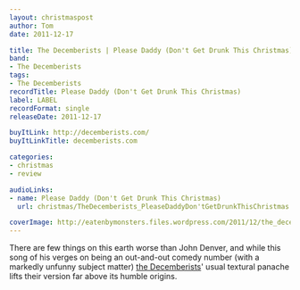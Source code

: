```yaml
---
layout: christmaspost
author: Tom
date: 2011-12-17

title: The Decemberists | Please Daddy (Don't Get Drunk This Christmas)
band:
- The Decemberists
tags:
- The Decemberists
recordTitle: Please Daddy (Don't Get Drunk This Christmas)
label: LABEL
recordFormat: single
releaseDate: 2011-12-17

buyItLink: http://decemberists.com/
buyItLinkTitle: decemberists.com

categories:
- christmas
- review

audioLinks:
- name: Please Daddy (Don't Get Drunk This Christmas)
  url: christmas/TheDecemberists_PleaseDaddyDon'tGetDrunkThisChristmas.mp3

coverImage: http://eatenbymonsters.files.wordpress.com/2011/12/the_decemberists_umbrella.jpg
---
```


There are few things on this earth worse than John Denver, and while this song of his verges on being an out-and-out comedy number (with a markedly unfunny subject matter) [the Decemberists](http://decemberists.com/)' usual textural panache lifts their version far above its humble origins.
